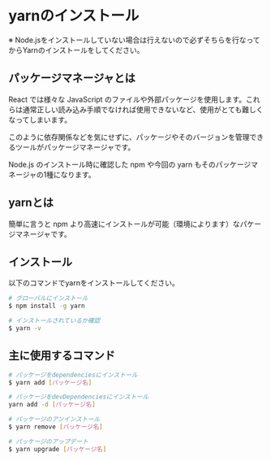 # yarnのインストール
※ Node.jsをインストールしていない場合は行えないので必ずそちらを行なってからYarnのインストールをしてください。

## パッケージマネージャとは
React では様々な JavaScript のファイルや外部パッケージを使用します。これらは通常正しい読み込み手順でなければ使用できないなど、使用がとても難しくなってしまいます。

このように依存関係などを気にせずに、パッケージやそのバージョンを管理できるツールがパッケージマネージャです。

Node.js のインストール時に確認した npm や今回の yarn もそのパッケージマネージャの1種になります。

## yarnとは
簡単に言うと npm より高速にインストールが可能（環境によります）なパケージマネージャです。

## インストール
以下のコマンドでyarnをインストールしてください。
```bash
# グローバルにインストール
$ npm install -g yarn

# インストールされているか確認
$ yarn -v
```

## 主に使用するコマンド
```bash
# パッケージをdependenciesにインストール
$ yarn add [パッケージ名]

# パッケージをdevDependenciesにインストール
yarn add -d [パッケージ名]

# パッケージのアンインストール
$ yarn remove [パッケージ名]

# パッケージのアップデート
$ yarn upgrade [パッケージ名]
```
